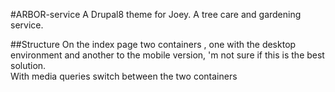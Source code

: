 #ARBOR-service
A Drupal8 theme for Joey. A tree care and gardening service.

##Structure
On the index page two containers , one with the desktop environment and another to the 
mobile version, 'm not sure if this is the best solution.  
With media queries switch between the two containers





